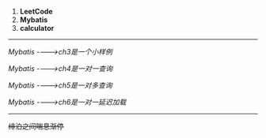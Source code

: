 
1. **LeetCode**
2. **Mybatis**
3. **calculator**



---

*Mybatis ---->ch3是一个小样例*

*Mybatis ---->ch4是一对一查询*

*Mybatis ---->ch5是一对多查询*

*Mybatis ---->ch6是一对一延迟加载*


---
 ~~绯泊之间喘息渐停~~


